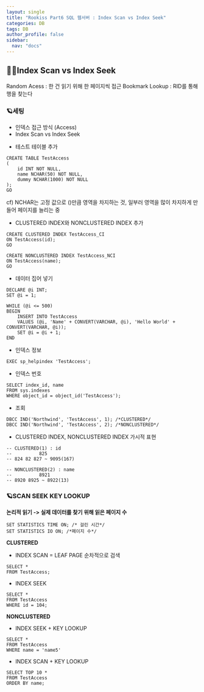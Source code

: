 ```yaml
---
layout: single
title: "Rookiss Part6 SQL 웹서버 : Index Scan vs Index Seek"
categories: DB
tags: DB
author_profile: false
sidebar:
  nav: "docs"
---
```



## 🙇‍♀️Index Scan vs Index Seek


Random Acess : 한 건 읽기 위해 한 페이지씩 접근
Bookmark Lookup : RID를 통해 행을 찾는다


### 🪐세팅


* 인덱스 접근 방식 (Access)
* Index Scan vs Index Seek

- 테스트 테이블 추가

```
CREATE TABLE TestAccess
(
	id INT NOT NULL,
	name NCHAR(50) NOT NULL,
	dummy NCHAR(1000) NOT NULL
);
GO
```
cf) NCHAR는 고정 값으로 ()만큼 영역을 차지하는 것, 일부러 영역을 많이 차지하게 만들어 페이지를 늘리는 중


- CLUSTERED INDEX와 NONCLUSTERED INDEX 추가

```
CREATE CLUSTERED INDEX TestAccess_CI
ON TestAccess(id);
GO

CREATE NONCLUSTERED INDEX TestAccess_NCI
ON TestAccess(name);
GO
```


- 데이터 집어 넣기

```
DECLARE @i INT;
SET @i = 1;

WHILE (@i <= 500)
BEGIN
	INSERT INTO TestAccess
	VALUES (@i, 'Name' + CONVERT(VARCHAR, @i), 'Hello World' + CONVERT(VARCHAR, @i));
	SET @i = @i + 1;
END
```


- 인덱스 정보

`EXEC sp_helpindex 'TestAccess';`


- 인덱스 번호

```
SELECT index_id, name
FROM sys.indexes
WHERE object_id = object_id('TestAccess');
```


- 조회

```
DBCC IND('Northwind', 'TestAccess', 1); /*CLUSTERED*/
DBCC IND('Northwind', 'TestAccess', 2); /*NONCLUSTERED*/
```

- CLUSTERED INDEX, NONCLUSTERED INDEX 가시적 표현

```
-- CLUSTERED(1) : id
--			825
-- 824 82 827 ~ 9095(167)

-- NONCLUSTERED(2) : name
--			8921
-- 8920 8925 ~ 8922(13)
```


### 🪐SCAN SEEK KEY LOOKUP


**논리적 읽기 -> 실제 데이터를 찾기 위해 읽은 페이지 수**

```
SET STATISTICS TIME ON; /* 걸린 시간*/
SET STATISTICS IO ON; /*페이지 수*/
```


**CLUSTERED**


- INDEX SCAN = LEAF PAGE 순차적으로 검색

```
SELECT *
FROM TestAccess;
```


- INDEX SEEK

```
SELECT *
FROM TestAccess
WHERE id = 104;
```


**NONCLUSTERED**


- INDEX SEEK + KEY LOOKUP

```
SELECT *
FROM TestAccess
WHERE name = 'name5'
```


- INDEX SCAN + KEY LOOKUP

```
SELECT TOP 10 *
FROM TestAccess
ORDER BY name;
```



